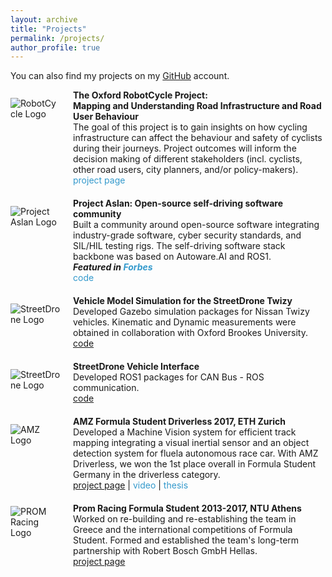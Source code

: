 ```yaml
---
layout: archive
title: "Projects"
permalink: /projects/
author_profile: true
---
```

<head>
<style>
.sparse-list:last-child{
	margin-bottom: 0;
}
.link-in-list {
  color: #39c;
  font-weight: 400;
  text-decoration: none;
}
.project-item {
  display: flex;
  align-items: flex-start;
  margin-bottom: 20px;
}
.project-logo {
  flex-shrink: 0;
  margin-right: 20px;
  width: 80px;
  height: 60px;
  display: flex;
  align-items: center;
  justify-content: center;
}
.project-logo img {
  max-width: 100%;
  max-height: 100%;
  object-fit: contain;
}
.project-content {
  flex: 1;
}
.no-bullets {
  list-style: none;
  padding-left: 0;
}
</style>
</head>

  You can also find my projects on my [GitHub](https://github.com/efimiap) account.

<ul class="sparse-list no-bullets">
        <li class="project-item">
          <div class="project-logo">
            <img src="{{ base_path }}/images/logos/rc.svg" alt="RobotCycle Logo">
          </div>
          <div class="project-content">
            <b>The Oxford RobotCycle Project: <br/>
            Mapping and Understanding Road Infrastructure and Road User Behaviour</b> <br/>
            The goal of this project is to gain insights on how cycling infrastructure can affect the behaviour and safety of cyclists during their journeys. Project outcomes will inform the decision making of different stakeholders (incl. cyclists, other road users, city planners, and/or policy-makers).  <br/>
            <a href="https://ori.ox.ac.uk/projects/robotcycle/" class="link-in-list">project page</a>
          </div>
        </li>
        <li class="project-item">
          <div class="project-logo">
            <img src="{{ base_path }}/images/logos/aslan_logo.png" alt="Project Aslan Logo">
          </div>
          <div class="project-content">
            <b>Project Aslan: Open-source self-driving software community</b> 
            <br/>
            Built a community around open-source software integrating industry-grade software, cyber security standards, and SIL/HIL testing rigs. The self-driving software stack backbone was based on Autoware.AI and ROS1.          <br/>
            <em><b>Featured in <a href="https://www.forbes.com/sites/bryancampbell/2020/07/14/new-open-source-software-looks-to-kickstart-the-autonomous-revolution/" class="link-in-list"><b>Forbes</b></a></b></em>
            <br/>
            <a href="https://github.com/project-aslan/Aslan" class="link-in-list">code</a>
          </div>
        </li>
        <li class="project-item">
          <div class="project-logo">
            <img src="{{ base_path }}/images/logos/sd.png" alt="StreetDrone Logo">
          </div>
          <div class="project-content">
            <b>Vehicle Model Simulation for the StreetDrone Twizy</b> <br/>
            Developed Gazebo simulation packages for Nissan Twizy vehicles. Kinematic and Dynamic measurements were obtained in collaboration with Oxford Brookes University. <br/>
            <a href="https://github.com/streetdrone-home/SD-TwizyModel">code</a>
          </div>
        </li>
        <li class="project-item">
          <div class="project-logo">
            <img src="{{ base_path }}/images/logos/sd.png" alt="StreetDrone Logo">
          </div>
          <div class="project-content">
            <b>StreetDrone Vehicle Interface</b> <br/>
            Developed ROS1 packages for CAN Bus - ROS communication.
            <br/>
            <a href="https://github.com/streetdrone-home/SD-VehicleInterface">code</a>
          </div>
        </li>
        <li class="project-item">
          <div class="project-logo">
            <img src="{{ base_path }}/images/logos/amz.png" alt="AMZ Logo">
          </div>
          <div class="project-content">
            <b>AMZ Formula Student Driverless 2017, ETH Zurich</b> <br/>
            Developed a Machine Vision system for efficient track mapping integrating a visual inertial sensor and an object detection system for fluela autonomous race car. With AMZ Driverless, we won the 1st place overall in Formula Student Germany in the driverless category.<br/>
            <a href="https://www.amzracing.ch/en">project page</a> | 
            <a href="https://www.youtube.com/watch?v=FbKLE7uar9Y" class="link-in-list">video</a> | 
            <a href="https://scholar.google.com/citations?view_op=view_citation&hl=en&user=f3wO9MYAAAAJ&citation_for_view=f3wO9MYAAAAJ:u-x6o8ySG0sC" class="link-in-list">thesis</a>
          </div>
        </li>
        <li class="project-item">
          <div class="project-logo">
            <img src="{{ base_path }}/images/logos/PROM-racing-logo.png" alt="PROM Racing Logo">
          </div>
          <div class="project-content">
           <b>Prom Racing Formula Student 2013-2017, NTU Athens</b> <br/>
            Worked on re-building and re-establishing the team in Greece and the international competitions of Formula Student. Formed and established the team's long-term partnership with Robert Bosch GmbH Hellas. <br/>
            <a href="https://promracingteam.com/">project page</a>
          </div>
        </li>
</ul>

